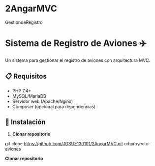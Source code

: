 # 2AngarMVC
GestiondeRegistro

# Sistema de Registro de Aviones ✈️

Un sistema para gestionar el registro de aviones con arquitectura MVC.

## 📋 Requisitos
- PHP 7.4+
- MySQL/MariaDB
- Servidor web (Apache/Nginx)
- Composer (opcional para dependencias)

## 🚀 Instalación

1. **Clonar repositorio**:

git clone https://github.com/JOSUE130101/2AngarMVC.git
cd proyecto-aviones

**Clonar repositorio**

